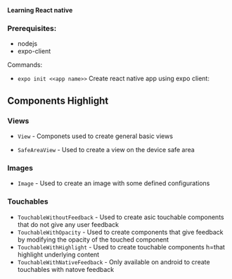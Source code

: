 **Learning React native**

### Prerequisites:

- nodejs
- expo-client

Commands:

- `expo init <<app name>>` Create react native app using expo client:

## Components Highlight

### Views

- `View` - Componets used to create general basic views

- `SafeAreaView` - Used to create a view on the device safe area

### Images

- `Image` - Used to create an image with some defined configurations

### Touchables

- `TouchableWithoutFeedback` - Used to create asic touchable components that do not give any user feedback
- `TouchableWithOpacity` - Used to create components that give feedback by modifying the opacity of the touched component
- `TouchableWithHighlight` - Used to create touchable components h=that highlight underlying content
- `TouchableWithNativeFeedback` - Only available on android to create touchables with natove feedback